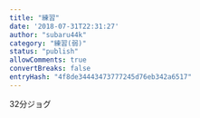 ```yaml
---
title: "練習"
date: '2018-07-31T22:31:27'
author: "subaru44k"
category: "練習(弱)"
status: "publish"
allowComments: true
convertBreaks: false
entryHash: "4f8de34443473777245d76eb342a6517"
---
```

32分ジョグ
